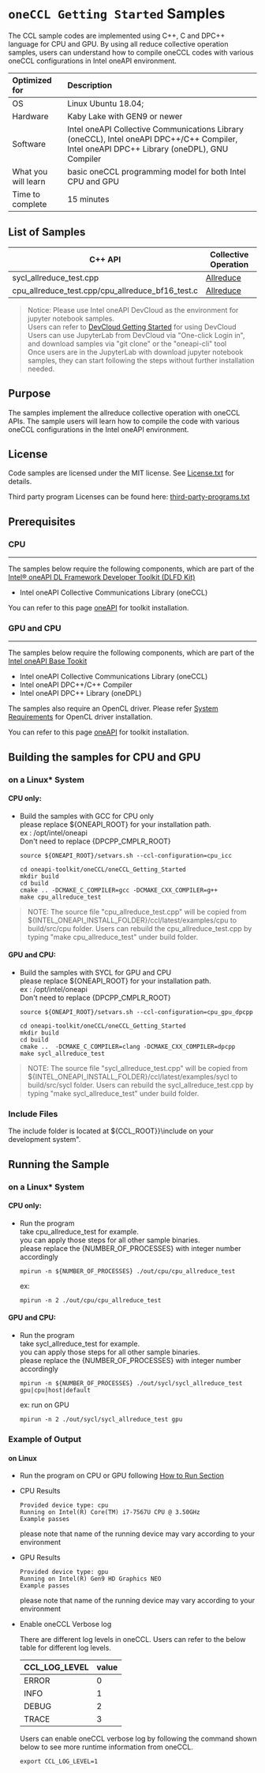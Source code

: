 # `oneCCL Getting Started` Samples
The CCL sample codes are implemented using C++, C and DPC++ language for CPU and GPU. 
By using all reduce collective operation samples, users can understand how to compile oneCCL codes with various oneCCL configurations in Intel oneAPI environment.  

| Optimized for                     | Description  
|:---                               |:---
| OS                                | Linux Ubuntu 18.04; 
| Hardware                          | Kaby Lake with GEN9 or newer
| Software                          | Intel oneAPI Collective Communications Library (oneCCL), Intel oneAPI DPC++/C++ Compiler, Intel oneAPI DPC++ Library (oneDPL), GNU Compiler
| What you will learn               | basic oneCCL programming model for both Intel CPU and GPU
| Time to complete                  | 15 minutes

## List of Samples
| C++ API | Collective Operation |
| ------ | ------ |
| sycl_allreduce_test.cpp |[Allreduce](https://intel.github.io/oneccl/spec/communication_primitives.html#allreduce) |
| cpu_allreduce_test.cpp/cpu_allreduce_bf16_test.c |[Allreduce](https://intel.github.io/oneccl/spec/communication_primitives.html#allreduce) |
>  Notice: Please use Intel oneAPI DevCloud as the environment for jupyter notebook samples. \
Users can refer to [DevCloud Getting Started](https://devcloud.intel.com/oneapi/get-started/) for using DevCloud \
Users can use JupyterLab from DevCloud via "One-click Login in", and download samples via "git clone" or the "oneapi-cli" tool \
Once users are in the JupyterLab with download jupyter notebook samples, they can start following the steps without further installation needed.

## Purpose
The samples implement the allreduce collective operation with oneCCL APIs. 
The sample users will learn how to compile the code with various oneCCL configurations in the Intel oneAPI environment.

## License  
Code samples are licensed under the MIT license. See
[License.txt](https://github.com/oneapi-src/oneAPI-samples/blob/master/License.txt) for details.

Third party program Licenses can be found here: [third-party-programs.txt](https://github.com/oneapi-src/oneAPI-samples/blob/master/third-party-programs.txt)

## Prerequisites

### CPU

-----

The samples below require the following components, which are part of the [Intel® oneAPI DL Framework Developer Toolkit (DLFD Kit)
](https://software.intel.com/en-us/oneapi/dldev-kit)
*  Intel oneAPI Collective Communications Library (oneCCL)

You can refer to this page [oneAPI](https://software.intel.com/en-us/oneapi) for toolkit installation.


### GPU and CPU

-----

The samples below require the following components, which are part of the [Intel oneAPI Base Tookit](https://software.intel.com/en-us/oneapi/oneapi-kit)
*  Intel oneAPI Collective Communications Library (oneCCL)
*  Intel oneAPI DPC++/C++ Compiler
*  Intel oneAPI DPC++ Library (oneDPL)

The samples also require an OpenCL driver. Please refer [System Requirements](https://software.intel.com/en-us/articles/intel-oneapi-base-toolkit-system-requirements) for OpenCL driver installation.


You can refer to this page [oneAPI](https://software.intel.com/en-us/oneapi) for toolkit installation.




## Building the samples for CPU and GPU 

### on a Linux* System  

#### CPU only:

- Build the samples  with GCC for CPU only \
  please replace ${ONEAPI_ROOT} for your installation path. \
  ex : /opt/intel/oneapi \
  Don't need to replace {DPCPP_CMPLR_ROOT} 
  ```
  source ${ONEAPI_ROOT}/setvars.sh --ccl-configuration=cpu_icc

  cd oneapi-toolkit/oneCCL/oneCCL_Getting_Started   
  mkdir build  
  cd build 
  cmake .. -DCMAKE_C_COMPILER=gcc -DCMAKE_CXX_COMPILER=g++
  make cpu_allreduce_test
  ```
> NOTE: The source file "cpu_allreduce_test.cpp" will be copied from ${INTEL_ONEAPI_INSTALL_FOLDER}/ccl/latest/examples/cpu to build/src/cpu folder.
Users can rebuild the cpu_allreduce_test.cpp by typing "make cpu_allreduce_test" under build folder.

#### GPU and CPU:

- Build the samples  with SYCL for GPU and CPU \
  please replace ${ONEAPI_ROOT} for your installation path. \
  ex : /opt/intel/oneapi \
  Don't need to replace {DPCPP_CMPLR_ROOT} 
  ```
  source ${ONEAPI_ROOT}/setvars.sh --ccl-configuration=cpu_gpu_dpcpp

  cd oneapi-toolkit/oneCCL/oneCCL_Getting_Started  
  mkdir build  
  cd build 
  cmake ..  -DCMAKE_C_COMPILER=clang -DCMAKE_CXX_COMPILER=dpcpp
  make sycl_allreduce_test
  ```
> NOTE: The source file "sycl_allreduce_test.cpp" will be copied from ${INTEL_ONEAPI_INSTALL_FOLDER}/ccl/latest/examples/sycl to build/src/sycl folder.
Users can rebuild the sycl_allreduce_test.cpp by typing "make sycl_allreduce_test" under build folder.

### Include Files
The include folder is located at ${CCL_ROOT}}\include on your development system".

## Running the Sample  

### on a Linux* System  

#### CPU only:
- Run the program \
  take cpu_allreduce_test for example. \
  you can apply those steps for all other sample binaries. \
  please replace the {NUMBER_OF_PROCESSES} with integer number accordingly

  ```
  mpirun -n ${NUMBER_OF_PROCESSES} ./out/cpu/cpu_allreduce_test 
  ```
  
  ex: 
  ```
  mpirun -n 2 ./out/cpu/cpu_allreduce_test
  ``` 
  

#### GPU and CPU:
- Run the program \
  take sycl_allreduce_test for example. \
  you can apply those steps for all other sample binaries. \
  please replace the {NUMBER_OF_PROCESSES} with integer number accordingly

  ```
  mpirun -n ${NUMBER_OF_PROCESSES} ./out/sycl/sycl_allreduce_test gpu|cpu|host|default
  ```
  
  ex: run on GPU
  ```
  mpirun -n 2 ./out/sycl/sycl_allreduce_test gpu
  ``` 
  

### Example of Output

#### on Linux 
- Run the program on CPU or GPU following [How to Run Section](#running-the-sample)
- CPU Results

  ```
  Provided device type: cpu
  Running on Intel(R) Core(TM) i7-7567U CPU @ 3.50GHz
  Example passes
  ```
  please note that name of the running device may vary according to your environment
  

- GPU Results
  ```
  Provided device type: gpu
  Running on Intel(R) Gen9 HD Graphics NEO
  Example passes
  ```
  please note that name of the running device may vary according to your environment
  
- Enable oneCCL Verbose log 

  There are different log levels in oneCCL. Users can refer to the below table for different log levels. 
  
  | CCL_LOG_LEVEL | value 
  | :------ | :------ 
  | ERROR | 0   
  | INFO | 1    
  | DEBUG | 2   
  | TRACE | 3    
  
  
  Users can enable oneCCL verbose log by following the command shown below to see more 
  runtime information from oneCCL.
  ```
  export CCL_LOG_LEVEL=1
  ```

